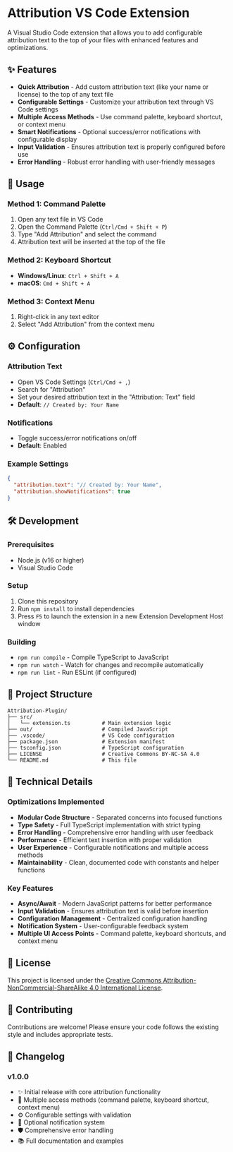 # Attribution VS Code Extension

A Visual Studio Code extension that allows you to add configurable attribution text to the top of your files with enhanced features and optimizations.

## ✨ Features

- **Quick Attribution** - Add custom attribution text (like your name or license) to the top of any text file
- **Configurable Settings** - Customize your attribution text through VS Code settings
- **Multiple Access Methods** - Use command palette, keyboard shortcut, or context menu
- **Smart Notifications** - Optional success/error notifications with configurable display
- **Input Validation** - Ensures attribution text is properly configured before use
- **Error Handling** - Robust error handling with user-friendly messages

## 🚀 Usage

### Method 1: Command Palette
1. Open any text file in VS Code
2. Open the Command Palette (`Ctrl/Cmd + Shift + P`)
3. Type "Add Attribution" and select the command
4. Attribution text will be inserted at the top of the file

### Method 2: Keyboard Shortcut
- **Windows/Linux**: `Ctrl + Shift + A`
- **macOS**: `Cmd + Shift + A`

### Method 3: Context Menu
1. Right-click in any text editor
2. Select "Add Attribution" from the context menu

## ⚙️ Configuration

### Attribution Text
- Open VS Code Settings (`Ctrl/Cmd + ,`)
- Search for "Attribution"
- Set your desired attribution text in the "Attribution: Text" field
- **Default**: `// Created by: Your Name`

### Notifications
- Toggle success/error notifications on/off
- **Default**: Enabled

### Example Settings
```json
{
  "attribution.text": "// Created by: Your Name",
  "attribution.showNotifications": true
}
```

## 🛠️ Development

### Prerequisites
- Node.js (v16 or higher)
- Visual Studio Code

### Setup
1. Clone this repository
2. Run `npm install` to install dependencies
3. Press `F5` to launch the extension in a new Extension Development Host window

### Building
- `npm run compile` - Compile TypeScript to JavaScript
- `npm run watch` - Watch for changes and recompile automatically
- `npm run lint` - Run ESLint (if configured)

## 📁 Project Structure

```
Attribution-Plugin/
├── src/
│   └── extension.ts          # Main extension logic
├── out/                      # Compiled JavaScript
├── .vscode/                  # VS Code configuration
├── package.json              # Extension manifest
├── tsconfig.json             # TypeScript configuration
├── LICENSE                   # Creative Commons BY-NC-SA 4.0
└── README.md                 # This file
```

## 🔧 Technical Details

### Optimizations Implemented
- **Modular Code Structure** - Separated concerns into focused functions
- **Type Safety** - Full TypeScript implementation with strict typing
- **Error Handling** - Comprehensive error handling with user feedback
- **Performance** - Efficient text insertion with proper validation
- **User Experience** - Configurable notifications and multiple access methods
- **Maintainability** - Clean, documented code with constants and helper functions

### Key Features
- **Async/Await** - Modern JavaScript patterns for better performance
- **Input Validation** - Ensures attribution text is valid before insertion
- **Configuration Management** - Centralized configuration handling
- **Notification System** - User-configurable feedback system
- **Multiple UI Access Points** - Command palette, keyboard shortcuts, and context menu

## 📄 License

This project is licensed under the [Creative Commons Attribution-NonCommercial-ShareAlike 4.0 International License](https://creativecommons.org/licenses/by-nc-sa/4.0/).

## 🤝 Contributing

Contributions are welcome! Please ensure your code follows the existing style and includes appropriate tests.

## 📝 Changelog

### v1.0.0
- ✨ Initial release with core attribution functionality
- 🎯 Multiple access methods (command palette, keyboard shortcut, context menu)
- ⚙️ Configurable settings with validation
- 🔔 Optional notification system
- 🛡️ Comprehensive error handling
- 📚 Full documentation and examples
